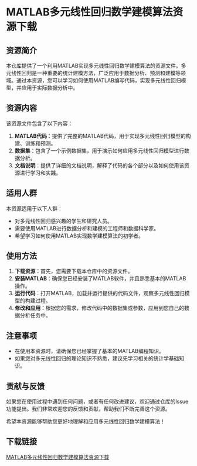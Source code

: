 # MATLAB多元线性回归数学建模算法资源下载

## 资源简介

本仓库提供了一个利用MATLAB实现多元线性回归数学建模算法的资源文件。多元线性回归是一种重要的统计建模方法，广泛应用于数据分析、预测和建模等领域。通过本资源，您可以学习如何使用MATLAB编写代码，实现多元线性回归模型，并应用于实际数据分析中。

## 资源内容

该资源文件包含了以下内容：

1. **MATLAB代码**：提供了完整的MATLAB代码，用于实现多元线性回归模型的构建、训练和预测。
2. **数据集**：包含了一个示例数据集，用于演示如何应用多元线性回归模型进行数据分析。
3. **文档说明**：提供了详细的文档说明，解释了代码的各个部分以及如何使用该资源进行学习和实践。

## 适用人群

本资源适用于以下人群：

- 对多元线性回归感兴趣的学生和研究人员。
- 需要使用MATLAB进行数据分析和建模的工程师和数据科学家。
- 希望学习如何使用MATLAB实现数学建模算法的初学者。

## 使用方法

1. **下载资源**：首先，您需要下载本仓库中的资源文件。
2. **安装MATLAB**：确保您已经安装了MATLAB软件，并且熟悉基本的MATLAB操作。
3. **运行代码**：打开MATLAB，加载并运行提供的代码文件，观察多元线性回归模型的构建过程。
4. **修改和应用**：根据您的需求，修改代码中的数据集或参数，应用到您自己的数据分析任务中。

## 注意事项

- 在使用本资源时，请确保您已经掌握了基本的MATLAB编程知识。
- 如果您对多元线性回归的理论知识不熟悉，建议先学习相关的统计学基础知识。

## 贡献与反馈

如果您在使用过程中遇到任何问题，或者有任何改进建议，欢迎通过仓库的Issue功能提出。我们非常欢迎您的反馈和贡献，帮助我们不断完善这个资源。

希望本资源能够帮助您更好地理解和应用多元线性回归数学建模算法！

## 下载链接

[MATLAB多元线性回归数学建模算法资源下载](https://pan.quark.cn/s/4cc94e583430)